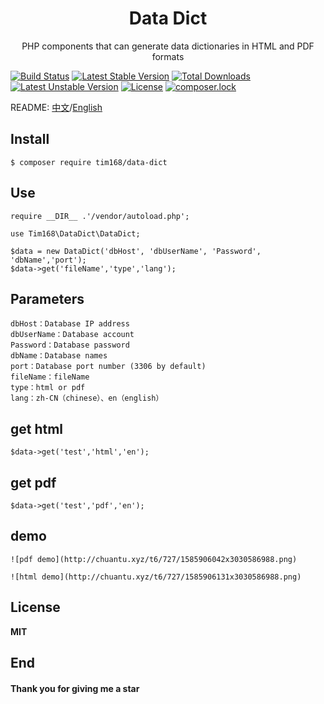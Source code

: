 <h1 align="center"> Data Dict</h1>

<p align="center"> PHP components that can generate data dictionaries in HTML and PDF formats</p>

[![Build Status](https://travis-ci.org/TIM168/data-dict.svg?branch=master)](https://travis-ci.org/TIM168/data-dict)
[![Latest Stable Version](https://poser.pugx.org/tim168/data-dict/v/stable)](https://packagist.org/packages/tim168/data-dict)
[![Total Downloads](https://poser.pugx.org/tim168/data-dict/downloads)](https://packagist.org/packages/tim168/data-dict)
[![Latest Unstable Version](https://poser.pugx.org/tim168/data-dict/v/unstable)](https://packagist.org/packages/tim168/data-dict)
[![License](https://poser.pugx.org/tim168/data-dict/license)](https://packagist.org/packages/tim168/data-dict)
[![composer.lock](https://poser.pugx.org/tim168/data-dict/composerlock)](https://packagist.org/packages/tim168/data-dict)

README: [中文](https://github.com/TIM168/data-dict/blob/master/README.md "中文")/[English](https://github.com/TIM168/data-dict/blob/master/README-en.md "English")

## Install

```shell
$ composer require tim168/data-dict
```

## Use
    require __DIR__ .'/vendor/autoload.php';

    use Tim168\DataDict\DataDict;
    
    $data = new DataDict('dbHost', 'dbUserName', 'Password', 'dbName','port');
    $data->get('fileName','type','lang');

## Parameters
	dbHost：Database IP address
	dbUserName：Database account
	Password：Database password
	dbName：Database names
	port：Database port number (3306 by default)
	fileName：fileName
	type：html or pdf
	lang：zh-CN（chinese）、en（english）
## get html
    $data->get('test','html','en');
## get pdf
    $data->get('test','pdf','en');
	
## demo
	![pdf demo](http://chuantu.xyz/t6/727/1585906042x3030586988.png)
	
	![html demo](http://chuantu.xyz/t6/727/1585906131x3030586988.png)
	
## License
**MIT**

## End
#### Thank you for giving me a star
